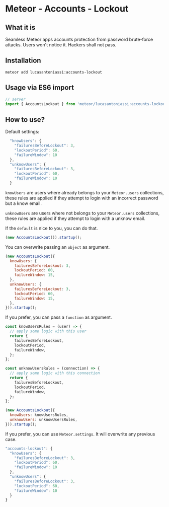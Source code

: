 # Meteor - Accounts - Lockout

## What it is

Seamless Meteor apps accounts protection from password brute-force attacks.
Users won't notice it. Hackers shall not pass.

## Installation

```
meteor add lucasantoniassi:accounts-lockout
```

## Usage via ES6 import

```javascript
// server
import { AccountsLockout } from 'meteor/lucasantoniassi:accounts-lockout';
```

## How to use?

Default settings:

```javascript
  "knowUsers": {
    "failuresBeforeLockout": 3,
    "lockoutPeriod": 60,
    "failureWindow": 10
  },
  "unknowUsers": {
    "failuresBeforeLockout": 3,
    "lockoutPeriod": 60,
    "failureWindow": 10
  }
```

`knowUsers` are users where already belongs to your `Meteor.users` collections,
these rules are applied if they attempt to login with an incorrect password but a know email.

`unknowUsers` are users where not belongs to your `Meteor.users` collections,
these rules are applied if they attempt to login with a unknow email.


If the `default` is nice to you, you can do that.

```javascript
(new AccountsLockout()).startup();
```

You can overwrite passing an `object` as argument.

```javascript
(new AccountsLockout({
  knowUsers: {
    failuresBeforeLockout: 3,
    lockoutPeriod: 60,
    failureWindow: 15,
  },
  unknowUsers: {
    failuresBeforeLockout: 3,
    lockoutPeriod: 60,
    failureWindow: 15,
  },
})).startup();
```

If you prefer, you can pass a `function` as argument.

```javascript
const knowUsersRules = (user) => {
  // apply some logic with this user
  return {
    failuresBeforeLockout,
    lockoutPeriod,
    failureWindow,
  };
};

const unknowUsersRules = (connection) => {
  // apply some logic with this connection
  return {
    failuresBeforeLockout,
    lockoutPeriod,
    failureWindow,
  };
};

(new AccountsLockout({
  knowUsers: knowUsersRules,
  unknowUsers: unknowUsersRules,
})).startup();
```

If you prefer, you can use `Meteor.settings`.
It will overwrite any previous case.

```javascript
"accounts-lockout": {
  "knowUsers": {
    "failuresBeforeLockout": 3,
    "lockoutPeriod": 60,
    "failureWindow": 10
  },
  "unknowUsers": {
    "failuresBeforeLockout": 3,
    "lockoutPeriod": 60,
    "failureWindow": 10
  }
}
```

